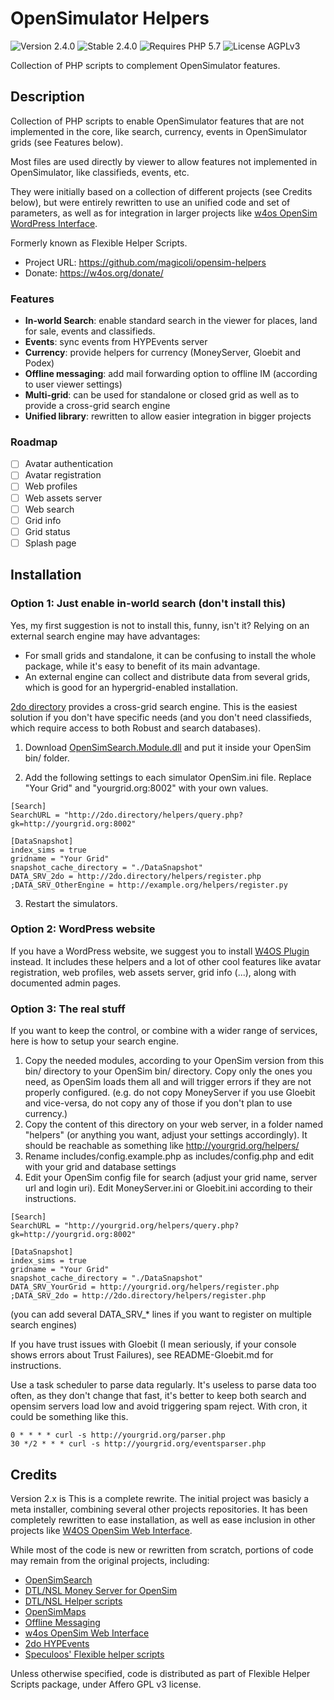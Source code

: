 # OpenSimulator Helpers

![Version 2.4.0](https://badgen.net/badge/Version/2.4.0/blue)
![Stable 2.4.0](https://badgen.net/badge/Stable/2.4.0/green)
![Requires PHP 5.7](https://badgen.net/badge/PHP/5.7/7884bf)
![License AGPLv3](https://badgen.net/badge/License/AGPLv3/552b55)

Collection of PHP scripts to complement OpenSimulator features.

## Description

Collection of PHP scripts to enable OpenSimulator features that are not implemented in the core, like search, currency, events in OpenSimulator grids (see Features below).

Most files are used directly by viewer to allow features not implemented in OpenSimulator, like classifieds, events, etc.

They were initially based on a collection of different projects (see Credits below), but were entirely rewritten to use an unified code and set of parameters, as well as for integration in larger projects like [w4os OpenSim WordPress Interface](https://w4os.org/).

Formerly known as Flexible Helper Scripts.

- Project URL: <https://github.com/magicoli/opensim-helpers>
- Donate: <https://w4os.org/donate/>

### Features

- **In-world Search**: enable standard search in the viewer for places, land for sale, events and classifieds.
- **Events**: sync events from HYPEvents server
- **Currency**: provide helpers for currency (MoneyServer, Gloebit and Podex)
- **Offline messaging**: add mail forwarding option to offline IM (according to user viewer settings)
- **Multi-grid**: can be used for standalone or closed grid as well as to provide a cross-grid search engine
- **Unified library**: rewritten to allow easier integration in bigger projects

### Roadmap

- [ ] Avatar authentication
- [ ] Avatar registration
- [ ] Web profiles
- [ ] Web assets server
- [ ] Web search
- [ ] Grid info
- [ ] Grid status
- [ ] Splash page

## Installation

### Option 1: Just enable in-world search (don't install this)

Yes, my first suggestion is not to install this, funny, isn't it? Relying on an external search engine may have advantages:

- For small grids and standalone, it can be confusing to install the whole package, while it's easy to benefit of its main advantage.
- An external engine can collect and distribute data from several grids, which is good for an hypergrid-enabled installation.

[2do directory](http://2do.directory/) provides a cross-grid search engine. This is the easiest solution if you don't have specific needs (and you don't need classifieds, which require access to both Robust and search databases).

1. Download [OpenSimSearch.Module.dll](https://github.com/GuduleLapointe/flexible_helper_scripts/tree/master/bin) and put it inside your OpenSim bin/ folder.

2. Add the following settings to each simulator OpenSim.ini file. Replace "Your Grid" and "yourgrid.org:8002" with your own values.

  ```
  [Search]
  SearchURL = "http://2do.directory/helpers/query.php?gk=http://yourgrid.org:8002"

  [DataSnapshot]
  index_sims = true
  gridname = "Your Grid"
  snapshot_cache_directory = "./DataSnapshot"
  DATA_SRV_2do = http://2do.directory/helpers/register.php
  ;DATA_SRV_OtherEngine = http://example.org/helpers/register.py
  ```

3. Restart the simulators.

### Option 2: WordPress website

If you have a WordPress website, we suggest you to install [W4OS Plugin](https://w4os.org/) instead. It includes these helpers and a lot of other cool features like avatar registration, web profiles, web assets server, grid info (...), along with documented admin pages.

### Option 3: The real stuff

If you want to keep the control, or combine with a wider range of services, here is how to setup your search engine.

1. Copy the needed modules, according to your OpenSim version from this bin/ directory to your OpenSim bin/ directory. Copy only the ones you need, as OpenSim loads them all and will trigger errors if they are not properly configured. (e.g. do not copy MoneyServer if you use Gloebit and vice-versa, do not copy any of those if you don't plan to use currency.)
2. Copy the content of this directory on your web server, in a folder named "helpers" (or anything you want, adjust your settings accordingly). It should be reachable as something like <http://yourgrid.org/helpers/>
3. Rename includes/config.example.php as includes/config.php and edit with your grid and database settings
4. Edit your OpenSim config file for search (adjust your grid name, server url and login uri). Edit MoneyServer.ini or Gloebit.ini according to their instructions.

```
[Search]
SearchURL = "http://yourgrid.org/helpers/query.php?gk=http://yourgrid.org:8002"

[DataSnapshot]
index_sims = true
gridname = "Your Grid"
snapshot_cache_directory = "./DataSnapshot"
DATA_SRV_YourGrid = http://yourgrid.org/helpers/register.php
;DATA_SRV_2do = http://2do.directory/helpers/register.php
```

(you can add several DATA_SRV_* lines if you want to register on multiple search engines)

If you have trust issues with Gloebit (I mean seriously, if your console shows errors about Trust Failures), see README-Gloebit.md for instructions.

Use a task scheduler to parse data regularly. It's useless to parse data too often, as they don't change that fast, it's better to keep both search and opensim servers load low and avoid triggering spam reject. With cron, it could be something like this.

```
0 * * * * curl -s http://yourgrid.org/parser.php
30 */2 * * * curl -s http://yourgrid.org/eventsparser.php
```

## Credits

Version 2.x is This is a complete rewrite. The initial project was basicly a meta installer, combining several other projects repositories. It has been completely rewritten to ease installation, as well as ease inclusion in other projects like [W4OS OpenSim Web Interface](https://w4os.org/).

While most of the code is new or rewritten from scratch, portions of code may remain from the original projects, including:

- [OpenSimSearch](https://github.com/kcozens/OpenSimSearch)
- [DTL/NSL Money Server for OpenSim](http://www.nsl.tuis.ac.jp/xoops/modules/xpwiki/?OpenSim%2FMoneyServer)
- [DTL/NSL Helper scripts](http://www.nsl.tuis.ac.jp/xoops/modules/xpwiki/?OpenSim%2FMoneyServer%2FHelper%20Script)
- [OpenSimMaps](https://github.com/hawddamor/opensimmaps)
- [Offline Messaging](http://opensimulator.org/wiki/Offline_Messaging)
- [w4os OpenSim Web Interface](https://w4os.org/)
- [2do HYPEvents](https://2do.directory)
- [Speculoos' Flexible helper scripts](https://github.com/GuduleLapointe/flexible_helper_scripts)

Unless otherwise specified, code is distributed as part of Flexible Helper Scripts package, under Affero GPL v3 license.
